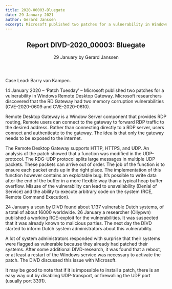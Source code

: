 ```yaml
---
title: 2020-00003-Bluegate
date: 29 January 2021
author: Gerard Janssen
excerpt: Microsoft published two patches for a vulnerability in Windows Remote Desktop Gateway. Microsoft researchers discovered that the RD Gateway had two memory corruption vulnerabilities (CVE-2020-0609 and CVE-2020-0610). DIVD found about 1.137 vulnerable Dutch systems and reported to the owners how to fix these. 
---
```

<header>
    <h2>Report DIVD-2020_00003: Bluegate</h2>
    <span>29 January by Gerard Janssen</span>
</header>
Case Lead: Barry van Kampen.

14 January 2020 – ‘Patch Tuesday’ –  Microsoft published two patches for a vulnerability in Windows Remote Desktop Gateway. Microsoft researchers discovered that the RD Gateway had two memory corruption vulnerabilities (CVE-2020-0609 and CVE-2020-0610). 

Remote Desktop Gateway is a Window Server component that provides RDP routing, Remote users can connect to the gateway to forward RDP traffic to the desired address. Rather than connecting directly to a RDP server, users connect and authenticate to the gateway. The idea is that only the gateway needs to be exposed to the internet. 

The Remote Desktop Gateway supports HTTP, HTTPS, and UDP. An analysis of the patch showed that a function was modified in the UDP-protocol. The RDG-UDP protocol splits large messages in multiple UDP packets. These packets can arrive out of order. The job of the function is to ensure each packet ends up in the right place. The implementation of this function however contains an exploitable bug. It’s possible to write data after the end of the buffer in a more flexible way than a typical heap buffer overflow. Misuse of the vulnerability can lead to unavailability (Denial of Service) and the ability to execute arbitrary code on the system (RCE, Remote Command Execution).

24 January a scan by DIVD found about 1.137 vulnerable Dutch systems, of a total of about 16000 worldwide. 26 January a researcher (Ollypwn) published a working RCE-exploit for the vulnerabilities. It was suspected that it was already known to malicious parties. The next day the DIVD started to inform Dutch system administrators about this vulnerability. 

A lot of system administrators responded with surprise that their systems were flagged as vulnerable because they already had patched their systems. After some additional DIVD-research, it was found that a reboot, or at least a restart of the Windows service was necessary to activate the patch. The DIVD discussed this issue with Microsoft. 

It may be good to note that if it is impossible to install a patch, there is an easy way out by disabling UDP-transport, or firewalling the UDP port (usually port 3391). 
